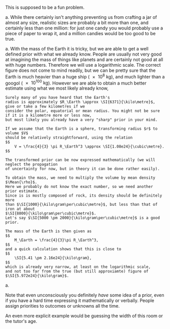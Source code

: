 This is supposed to be a fun problem.

a.  While there certainly isn't anything preventing us from crafting a jar of almost any size,
    realistic sizes are probably a bit more than one, and certainly less than one million:
    for just one candy you would probably use a piece of paper to wrap it,
    and a million candies would be too good to be true.

a.  With the mass of the Earth it is tricky, but we are able to get a well defined prior
    with what we already know. People are usually not very good at imagining the mass of things
    like planets and are certainly not good at all with huge numbers.
    Therefore we will use a logarithmic scale.
    The correct figure does not come to mind readily, but we can be pretty sure that the Earth
    is much heavier than a huge ship ($\SI{e8}{\kilo\gram}$), and much lighter than a googol
    ($\SI{e100}{\kilo\gram}$).
    However we are able to obtain a much better estimate using what we most likely already know,

    Surely many of you have heard that the Earth's
    radius is approximately $R_\Earth \approx \SI{6371}{\kilo\metre}$, give or take a few kilometres if we
    consider the polar, equatorial or mean radius. You might not be sure if it is a kilometre more or less now,
    but most likely you already have a very "sharp" prior in your mind.

    If we assume that the Earth is a sphere, transforming radius $r$ to volume $V$
    should be relatively straightforward, using the relation
    $$
        V = \frac{4}{3} \pi R_\Earth^3 \approx \SI{1.08e24}{\cubic\metre}.
    $$

    The transformed prior can be now expressed mathematically (we will neglect the propagation
    of uncertainty for now, but in theory it can be done rather easily).

    To obtain the mass, we need to multiply the volume by mean density $\Mean{\rho}$.
    Here we probably do not know the exact number, so we need another prior estimate.
    Since is is mostly composed of rock, its density should be definitely more
    than $\SI{1000}{\kilo\gram\per\cubic\metre}$, but less than that of iron at about
    $\SI{8800}{\kilo\gram\per\cubic\metre}$.
    Let's say $\SI{5000 \pm 2000}{\kilo\gram\per\cubic\metre}$ is a good prior.

    The mass of the Earth is then given as
    $$
        M_\Earth = \frac{4}{3}\pi R_\Earth^3,
    $$
    and a quick calculation shows that this is close to
    $$
        \SI{5.41 \pm 2.16e24}{\kilo\gram},
    $$
    which is already very narrow, at least on the logarithmic scale,
    and not too far from the true (but still approxiamte) figure of $\SI{5.972e24}{\kilo\gram}$.

a.

Note that even unconsciously you definitely *have* some idea of a prior,
even if you have a hard time expressing it mathematically or verbally.
People assign priorities to outcomes or unknowns all the time.

An even more explicit example would be guessing the width of this room
or the tutor's age.
